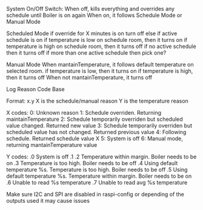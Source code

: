 System On/Off Switch:
   When off, kills everything and overrides any schedule until Boiler is on again
   When on, it follows Schedule Mode or Manual Mode

   Scheduled Mode
      if override for X minutes is on
         turn off
      else
         if active schedule is on
            if temperature is low on schedule room, then it turns on
            if temperature is high on schedule room, then it turns off
         if no active schedule then it turns off
         if more than one active schedule then pick one?


   Manual Mode
      When mantainTemperature, it follows default temperature on selected room.
         if temperature is low, then it turns on
         if temperature is high, then it turns off
      When not mantainTemperature, it turns off


Log Reason Code Base

Format: x.y
X is the schedule/manual reason
Y is the temperature reason

X codes:
0: Unknown reason
1: Schedule overriden. Returning maintainTemperature
2: Schedule temporarily overriden but scheduled value changed. Returned new value
3: Schedule temporarily overriden but scheduled value has not changed. Returned previous value
4: Following schedule. Returned schedule value X
5: System is off
6: Manual mode, returning mantainTemperature value

Y codes:
.0 System is off
.1
.2 Temperature within margin. Boiler needs to be on
.3 Temperature is too high. Boiler needs to be off
.4 Using default temperature %s. Temperature is too high. Boiler needs to be off
.5 Using default temperature %s. Temperature within margin. Boiler needs to be on
.6 Unable to read %s temperature
.7 Unable to read avg %s temperature

Make sure I2C and SPI are disabled in raspi-config or depending of the outputs used it may cause issues